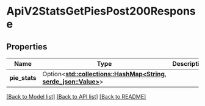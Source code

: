 # ApiV2StatsGetPiesPost200Response

## Properties

Name | Type | Description | Notes
------------ | ------------- | ------------- | -------------
**pie_stats** | Option<[**std::collections::HashMap<String, serde_json::Value>**](serde_json::Value.md)> |  | [optional]

[[Back to Model list]](../README.md#documentation-for-models) [[Back to API list]](../README.md#documentation-for-api-endpoints) [[Back to README]](../README.md)


